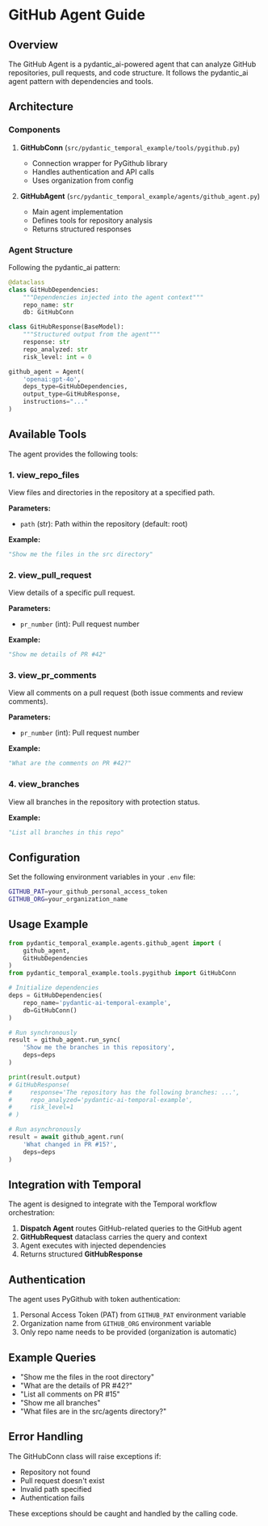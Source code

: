 # GitHub Agent Guide

## Overview

The GitHub Agent is a pydantic_ai-powered agent that can analyze GitHub repositories, pull requests, and code structure. It follows the pydantic_ai agent pattern with dependencies and tools.

## Architecture

### Components

1. **GitHubConn** (`src/pydantic_temporal_example/tools/pygithub.py`)
   - Connection wrapper for PyGithub library
   - Handles authentication and API calls
   - Uses organization from config

2. **GitHubAgent** (`src/pydantic_temporal_example/agents/github_agent.py`)
   - Main agent implementation
   - Defines tools for repository analysis
   - Returns structured responses

### Agent Structure

Following the pydantic_ai pattern:

```python
@dataclass
class GitHubDependencies:
    """Dependencies injected into the agent context"""
    repo_name: str
    db: GitHubConn

class GitHubResponse(BaseModel):
    """Structured output from the agent"""
    response: str
    repo_analyzed: str
    risk_level: int = 0

github_agent = Agent(
    'openai:gpt-4o',
    deps_type=GitHubDependencies,
    output_type=GitHubResponse,
    instructions="..."
)
```

## Available Tools

The agent provides the following tools:

### 1. view_repo_files
View files and directories in the repository at a specified path.

**Parameters:**
- `path` (str): Path within the repository (default: root)

**Example:**
```python
"Show me the files in the src directory"
```

### 2. view_pull_request
View details of a specific pull request.

**Parameters:**
- `pr_number` (int): Pull request number

**Example:**
```python
"Show me details of PR #42"
```

### 3. view_pr_comments
View all comments on a pull request (both issue comments and review comments).

**Parameters:**
- `pr_number` (int): Pull request number

**Example:**
```python
"What are the comments on PR #42?"
```

### 4. view_branches
View all branches in the repository with protection status.

**Example:**
```python
"List all branches in this repo"
```

## Configuration

Set the following environment variables in your `.env` file:

```bash
GITHUB_PAT=your_github_personal_access_token
GITHUB_ORG=your_organization_name
```

## Usage Example

```python
from pydantic_temporal_example.agents.github_agent import (
    github_agent,
    GitHubDependencies
)
from pydantic_temporal_example.tools.pygithub import GitHubConn

# Initialize dependencies
deps = GitHubDependencies(
    repo_name='pydantic-ai-temporal-example',
    db=GitHubConn()
)

# Run synchronously
result = github_agent.run_sync(
    'Show me the branches in this repository',
    deps=deps
)

print(result.output)
# GitHubResponse(
#     response='The repository has the following branches: ...',
#     repo_analyzed='pydantic-ai-temporal-example',
#     risk_level=1
# )

# Run asynchronously
result = await github_agent.run(
    'What changed in PR #15?',
    deps=deps
)
```

## Integration with Temporal

The agent is designed to integrate with the Temporal workflow orchestration:

1. **Dispatch Agent** routes GitHub-related queries to the GitHub agent
2. **GitHubRequest** dataclass carries the query and context
3. Agent executes with injected dependencies
4. Returns structured **GitHubResponse**

## Authentication

The agent uses PyGithub with token authentication:

1. Personal Access Token (PAT) from `GITHUB_PAT` environment variable
2. Organization name from `GITHUB_ORG` environment variable
3. Only repo name needs to be provided (organization is automatic)

## Example Queries

- "Show me the files in the root directory"
- "What are the details of PR #42?"
- "List all comments on PR #15"
- "Show me all branches"
- "What files are in the src/agents directory?"

## Error Handling

The GitHubConn class will raise exceptions if:
- Repository not found
- Pull request doesn't exist
- Invalid path specified
- Authentication fails

These exceptions should be caught and handled by the calling code.
